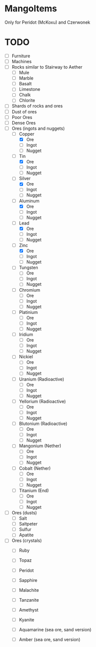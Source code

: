 # MangoItems
Only for Peridot (McKoxu) and Czerwonek

# TODO
  - [ ] Furniture
  - [ ] Machines
  - [ ] Rocks similar to Stairway to Aether
    - [ ] Mule
    - [ ] Marble
    - [ ] Basalt
    - [ ] Limestone
    - [ ] Chalk
    - [ ] Chlorite
  - [ ] Shards of rocks and ores
  - [ ] Dust of ores
  - [ ] Poor Ores
  - [ ] Dense Ores
  - [ ] Ores (ingots and nuggets) 
    - [ ] Copper
      - [x] Ore
      - [ ] Ingot
      - [ ] Nugget
    - [ ] Tin
      - [x] Ore
      - [ ] Ingot
      - [ ] Nugget
    - [ ] Silver
      - [x] Ore
      - [ ] Ingot
      - [ ] Nugget
    - [ ] Aluminum
      - [x] Ore
      - [ ] Ingot
      - [ ] Nugget
    - [ ] Lead
      - [x] Ore
      - [ ] Ingot
      - [ ] Nugget
    - [ ] Zinc
      - [x] Ore
      - [ ] Ingot
      - [ ] Nugget
    - [ ] Tungsten
      - [ ] Ore
      - [ ] Ingot
      - [ ] Nugget
    - [ ] Chromium
      - [ ] Ore
      - [ ] Ingot
      - [ ] Nugget
    - [ ] Platinium
      - [ ] Ore
      - [ ] Ingot
      - [ ] Nugget
    - [ ] Iridium
      - [ ] Ore
      - [ ] Ingot
      - [ ] Nugget
    - [ ] Nickiel
      - [ ] Ore
      - [ ] Ingot
      - [ ] Nugget
    - [ ] Uranium (Radioactive)
      - [ ] Ore
      - [ ] Ingot
      - [ ] Nugget
    - [ ] Yellorium (Radioactive)
      - [ ] Ore
      - [ ] Ingot
      - [ ] Nugget
    - [ ] Blutonium (Radioactive)
      - [ ] Ore
      - [ ] Ingot
      - [ ] Nugget
    - [ ] Mangonium (Nether)
      - [ ] Ore
      - [ ] Ingot
      - [ ] Nugget
    - [ ] Cobalt (Nether)
      - [ ] Ore
      - [ ] Ingot
      - [ ] Nugget
    - [ ] Titanium (End)
      - [ ] Ore
      - [ ] Ingot
      - [ ] Nugget
  - [ ] Ores (dusts)
    - [ ] Salt
    - [ ] Saltpeter
    - [ ] Sulfur
    - [ ] Apatite
  - [ ] Ores (crystals)
    - [ ] Ruby
    - [ ] Topaz
    - [ ] Peridot
    - [ ] Sapphire 
    - [ ] Malachite
    - [ ] Tanzanite
    - [ ] Amethyst
    - [ ] Kyanite
    - [ ] Aquamarine (sea ore, sand version)
    - [ ] Amber (sea ore, sand version)
    
    

